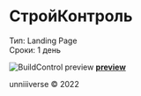 # СтройКонтроль
Тип: Landing Page <br>
Сроки: 1 день <br>

![BuildControl preview](https://unniv.info/projects/buildcontrol/preview/preview.jpg)
**[preview](https://unniv.info/projects/buildcontrol/)** <br>

unniiiverse © 2022
